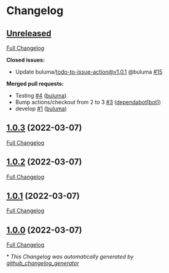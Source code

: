 # Changelog

## [Unreleased](https://github.com/buluma/ansible-role-ruby_gems/tree/HEAD)

[Full Changelog](https://github.com/buluma/ansible-role-ruby_gems/compare/1.0.3...HEAD)

**Closed issues:**

- Update buluma/todo-to-issue-action@v1.0.1 @buluma [\#15](https://github.com/buluma/ansible-role-ruby_gems/issues/15)

**Merged pull requests:**

- Testing [\#4](https://github.com/buluma/ansible-role-ruby_gems/pull/4) ([buluma](https://github.com/buluma))
- Bump actions/checkout from 2 to 3 [\#3](https://github.com/buluma/ansible-role-ruby_gems/pull/3) ([dependabot[bot]](https://github.com/apps/dependabot))
- develop [\#1](https://github.com/buluma/ansible-role-ruby_gems/pull/1) ([buluma](https://github.com/buluma))

## [1.0.3](https://github.com/buluma/ansible-role-ruby_gems/tree/1.0.3) (2022-03-07)

[Full Changelog](https://github.com/buluma/ansible-role-ruby_gems/compare/1.0.2...1.0.3)

## [1.0.2](https://github.com/buluma/ansible-role-ruby_gems/tree/1.0.2) (2022-03-07)

[Full Changelog](https://github.com/buluma/ansible-role-ruby_gems/compare/1.0.1...1.0.2)

## [1.0.1](https://github.com/buluma/ansible-role-ruby_gems/tree/1.0.1) (2022-03-07)

[Full Changelog](https://github.com/buluma/ansible-role-ruby_gems/compare/1.0.0...1.0.1)

## [1.0.0](https://github.com/buluma/ansible-role-ruby_gems/tree/1.0.0) (2022-03-07)

[Full Changelog](https://github.com/buluma/ansible-role-ruby_gems/compare/548e3ff4690e0f6a795c8a54e60b9a1ab07b921e...1.0.0)



\* *This Changelog was automatically generated by [github_changelog_generator](https://github.com/github-changelog-generator/github-changelog-generator)*
